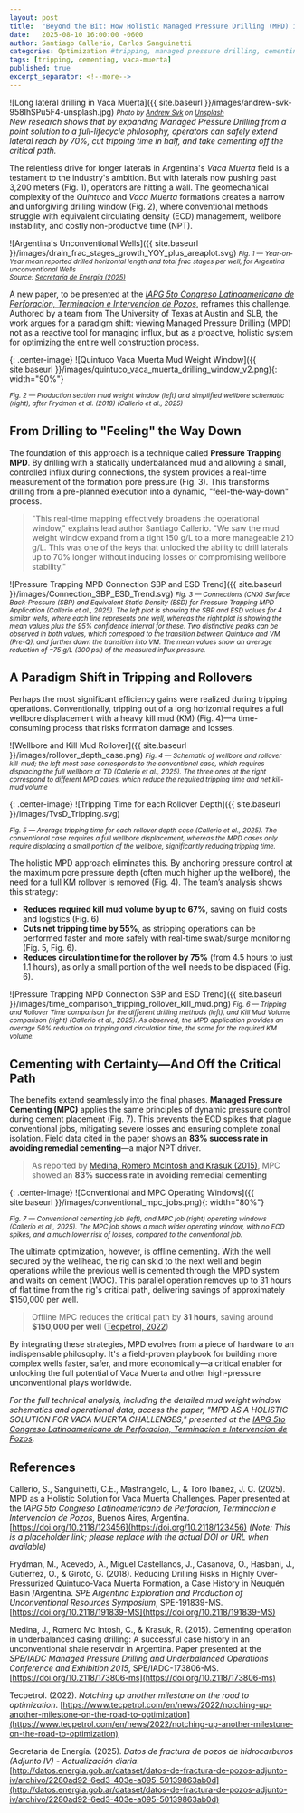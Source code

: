```yaml
---
layout: post
title:  "Beyond the Bit: How Holistic Managed Pressure Drilling (MPD) is Redefining the Well Construction Playbook in Vaca Muerta"
date:   2025-08-10 16:00:00 -0600
author: Santiago Callerio, Carlos Sanguinetti
categories: Optimization #tripping, managed pressure drilling, cementing, Vaca Muerta
tags: [tripping, cementing, vaca-muerta]
published: true
excerpt_separator: <!--more-->
---
```

![Long lateral drilling in Vaca Muerta]({{ site.baseurl }}/images/andrew-svk-958IhSPu5F4-unsplash.jpg)
*<small>Photo by <a href="https://unsplash.com/@andrew_svk?utm_content=creditCopyText&utm_medium=referral&utm_source=unsplash">Andrew Svk</a> on <a href="https://unsplash.com/photos/a-person-walking-down-the-middle-of-a-road-958IhSPu5F4?utm_content=creditCopyText&utm_medium=referral&utm_source=unsplash">Unsplash</a>
<br /></small>*
*New research shows that by expanding Managed Pressure Drilling from a point solution to a full-lifecycle philosophy, operators can safely extend lateral reach by 70%, cut tripping time in half, and take cementing off the critical path.*

The relentless drive for longer laterals in Argentina's *Vaca Muerta* field is a testament to the industry's ambition. But with laterals now pushing past 3,200 meters (Fig. 1), operators are hitting a wall. The geomechanical complexity of the *Quintuco* and *Vaca Muerta* formations creates a narrow and unforgiving drilling window (Fig. 2), where conventional methods struggle with equivalent circulating density (ECD) management, wellbore instability, and costly non-productive time (NPT).
<!--more-->

![Argentina's Unconventional Wells]({{ site.baseurl }}/images/drain_frac_stages_growth_YOY_plus_areaplot.svg)
*<small>Fig. 1 &mdash; Year-on-Year mean reported drilled horizontal length and total frac stages per well, for Argentina unconventional Wells<br />
Source: [Secretaría de Energía (2025)](http://datos.energia.gob.ar/dataset/datos-de-fractura-de-pozos-adjunto-iv/archivo/2280ad92-6ed3-403e-a095-50139863ab0d)</small>*

A new paper, to be presented at the [*IAPG 5to Congreso Latinoamericano de Perforacion, Terminacion e Intervencion de Pozos*](https://perforacion.iapg.org.ar/), reframes this challenge. Authored by a team from The University of Texas at Austin and SLB, the work argues for a paradigm shift: viewing Managed Pressure Drilling (MPD) not as a reactive tool for managing influx, but as a proactive, holistic system for optimizing the entire well construction process.

{: .center-image}
![Quintuco Vaca Muerta Mud Weight Window]({{ site.baseurl }}/images/quintuco_vaca_muerta_drilling_window_v2.png){: width="90%"}<br />

*<small>Fig. 2 &mdash; Production section mud weight window (left) and simplified wellbore schematic (right), after Frydman et al. (2018) (Callerio et al., 2025)<br /></small>*

## From Drilling to "Feeling" the Way Down

The foundation of this approach is a technique called **Pressure Trapping MPD**. By drilling with a statically underbalanced mud and allowing a small, controlled influx during connections, the system provides a real-time measurement of the formation pore pressure (Fig. 3). This transforms drilling from a pre-planned execution into a dynamic, "feel-the-way-down" process.

> "This real-time mapping effectively broadens the operational window," explains lead author Santiago Callerio. "We saw the mud weight window expand from a tight 150 g/L to a more manageable 210 g/L. This was one of the keys that unlocked the ability to drill laterals up to 70% longer without inducing losses or compromising wellbore stability."

![Pressure Trapping MPD Connection SBP and ESD Trend]({{ site.baseurl }}/images/Connection_SBP_ESD_Trend.svg)
*<small>Fig. 3 &mdash; Connections (CNX) Surface Back-Pressure (SBP) and Equivalent Static Density (ESD) for Pressure Trapping MPD Application (Callerio et al., 2025). 
The left plot is showing the SBP and ESD values for 4 similar wells, where each line represents one well, 
whereas the right plot is showing the mean values plus the 95% confidence interval for these. 
Two distinctive peaks can be observed in both values, which correspond to the transition between Quintuco and VM (Pre-Q), 
and further down the transition into VM. The mean values show an average reduction of ~75 g/L (300 psi) of the measured influx pressure.<br /></small>*
## A Paradigm Shift in Tripping and Rollovers

Perhaps the most significant efficiency gains were realized during tripping operations. Conventionally, tripping out of a long horizontal requires a full wellbore displacement with a heavy kill mud (KM) (Fig. 4)—a time-consuming process that risks formation damage and losses.

![Wellbore and Kill Mud Rollover]({{ site.baseurl }}/images/rollover_depth_case.png)
*<small>Fig. 4 &mdash; Schematic of wellbore and rollover kill-mud; the left-most case corresponds to the conventional case, 
which requires displacing the full wellbore at TD (Callerio et al., 2025). The three ones at the right correspond to different MPD cases, 
which reduce the required tripping time and net kill-mud volume<br /></small>*

{: .center-image}
![Tripping Time for each Rollover Depth]({{ site.baseurl }}/images/TvsD_Tripping.svg)<br />

*<small>Fig. 5 &mdash; Average tripping time for each rollover depth case (Callerio et al., 2025). The conventional case requires a full wellbore displacement, 
whereas the MPD cases only require displacing a small portion of the wellbore, significantly reducing tripping time.<br /></small>*

The holistic MPD approach eliminates this. By anchoring pressure control at the maximum pore pressure depth (often much higher up the wellbore), 
the need for a full KM rollover is removed (Fig. 4). The team’s analysis shows this strategy:

- **Reduces required kill mud volume by up to 67%**, saving on fluid costs and logistics (Fig. 6).
- **Cuts net tripping time by 55%**, as stripping operations can be performed faster and more safely with real-time swab/surge monitoring (Fig. 5, Fig. 6).
- **Reduces circulation time for the rollover by 75%** (from 4.5 hours to just 1.1 hours), as only a small portion of the well needs to be displaced (Fig. 6).

![Pressure Trapping MPD Connection SBP and ESD Trend]({{ site.baseurl }}/images/time_comparison_tripping_rollover_kill_mud.png)
*<small>Fig. 6 &mdash; Tripping and Rollover Time comparison for the different drilling methods (left), and Kill Mud Volume comparison (right) (Callerio et al., 2025). As observed, the
MPD application provides an average 50% reduction on tripping and circulation time, the same for the required KM volume.</small>*

## Cementing with Certainty—And Off the Critical Path

The benefits extend seamlessly into the final phases. **Managed Pressure Cementing (MPC)** applies the same principles of dynamic pressure control 
during cement placement (Fig. 7). This prevents the ECD spikes that plague conventional jobs, mitigating severe losses and ensuring complete zonal isolation. 
Field data cited in the paper shows an **83% success rate in avoiding remedial cementing**—a major NPT driver.

> As reported by [Medina, Romero McIntosh and Krasuk (2015)](https://doi.org/10.2118/173806-ms), MPC showed an **83% success rate in avoiding remedial cementing**

{: .center-image}
![Conventional and MPC Operating Windows]({{ site.baseurl }}/images/conventional_mpc_jobs.png){: width="80%"}<br />

*<small>Fig. 7 &mdash; Conventional cementing job (left), and MPC job (right) operating windows (Callerio et al., 2025).
The MPC job shows a much wider operating window, with no ECD spikes, and a much lower risk of losses, compared to the conventional job.</small>*

The ultimate optimization, however, is offline cementing. With the well secured by the wellhead, the rig can skid to the next well and begin operations while the previous well is cemented through the MPD system and waits on cement (WOC). This parallel operation removes up to 31 hours of flat time from the rig's critical path, delivering savings of approximately $150,000 per well.
> Offline MPC reduces the critical path by **31 hours**, saving around **$150,000 per well** ([Tecpetrol, 2022](https://www.tecpetrol.com/en/news/2022/notching-up-another-milestone-on-the-road-to-optimization))

By integrating these strategies, MPD evolves from a piece of hardware to an indispensable philosophy. It's a field-proven playbook for building more complex wells faster, safer, and more economically—a critical enabler for unlocking the full potential of Vaca Muerta and other high-pressure unconventional plays worldwide.

*For the full technical analysis, including the detailed mud weight window schematics and operational data, access the paper, "MPD AS A HOLISTIC SOLUTION FOR VACA MUERTA CHALLENGES," presented at the [IAPG 5to Congreso Latinoamericano de Perforacion, Terminacion e Intervencion de Pozos](https://perforacion.iapg.org.ar/).*

## References

Callerio, S., Sanguinetti, C.E., Mastrangelo, L., & Toro Ibanez, J. C. (2025). MPD as a Holistic Solution for Vaca Muerta Challenges. Paper presented at the *IAPG 5to Congreso Latinoamericano de Perforacion, Terminacion e Intervencion de Pozos*, Buenos Aires, Argentina. [https://doi.org/10.2118/123456](https://doi.org/10.2118/123456) *(Note: This is a placeholder link; please replace with the actual DOI or URL when available)*

Frydman, M., Acevedo, A., Miguel Castellanos, J., Casanova, O., Hasbani, J., Gutierrez, O., & Giroto, G. (2018). Reducing Drilling Risks in Highly Over-Pressurized Quintuco-Vaca Muerta Formation, a Case History in Neuquén Basin /Argentina. *SPE Argentina Exploration and Production of Unconventional Resources Symposium*, SPE-191839-MS. [https://doi.org/10.2118/191839-MS](https://doi.org/10.2118/191839-MS)

Medina, J., Romero Mc Intosh, C., & Krasuk, R. (2015). Cementing operation in underbalanced casing drilling: A successful case history in an unconventional shale reservoir in Argentina. Paper presented at the *SPE/IADC Managed Pressure Drilling and Underbalanced Operations Conference and Exhibition 2015*, SPE/IADC-173806-MS. [https://doi.org/10.2118/173806-ms](https://doi.org/10.2118/173806-ms)

Tecpetrol. (2022). *Notching up another milestone on the road to optimization*. [https://www.tecpetrol.com/en/news/2022/notching-up-another-milestone-on-the-road-to-optimization](https://www.tecpetrol.com/en/news/2022/notching-up-another-milestone-on-the-road-to-optimization)

Secretaría de Energía. (2025). *Datos de fractura de pozos de hidrocarburos (Adjunto IV) - Actualización diaria*. [http://datos.energia.gob.ar/dataset/datos-de-fractura-de-pozos-adjunto-iv/archivo/2280ad92-6ed3-403e-a095-50139863ab0d](http://datos.energia.gob.ar/dataset/datos-de-fractura-de-pozos-adjunto-iv/archivo/2280ad92-6ed3-403e-a095-50139863ab0d)
